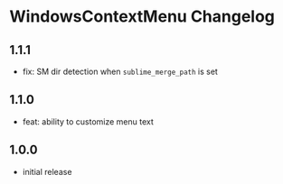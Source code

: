# WindowsContextMenu Changelog

## 1.1.1

- fix: SM dir detection when `sublime_merge_path` is set

## 1.1.0

- feat: ability to customize menu text

## 1.0.0

- initial release
